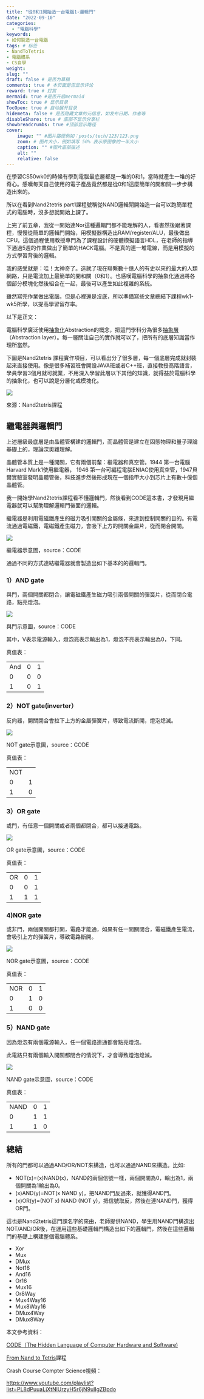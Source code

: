 ```yaml
---
title: "從0和1開始造一台電腦1-邏輯門"
date: "2022-09-10"
categories: 
  - "電腦科學"
keywords: 
- 如何製造一台電腦
tags: # 标签
- NandToTetris
- 電腦體系
- CS自學
weight:
slug: ""
draft: false # 是否为草稿
comments: true # 本页面是否显示评论
reward: true # 打赏
mermaid: true #是否开启mermaid
showToc: true # 显示目录
TocOpen: true # 自动展开目录
hidemeta: false # 是否隐藏文章的元信息，如发布日期、作者等
disableShare: true # 底部不显示分享栏
showbreadcrumbs: true #顶部显示路径
cover:
    image: "" #图片路径例如：posts/tech/123/123.png
    zoom: # 图片大小，例如填写 50% 表示原图像的一半大小
    caption: "" #图片底部描述
    alt: ""
    relative: false
---
```


在學習CS50wk0的時候有學到電腦最底層都是一堆的0和1，當時就產生一堆的好奇心。感嘆每天自己使用的電子產品竟然都是從0和1這麼簡單的開和關一步步構造出來的。

所以在看到Nand2tetris part1課程號稱從NAND邏輯閘開始造一台可以跑簡單程式的電腦時，沒多想就開始上課了。

上完了前五章，我從一開始連Nor這種邏輯門都不能理解的人，看書然後跟著課程，慢慢從簡單的邏輯門開始，用模擬器構造出RAM/register/ALU，最後做出CPU。這個過程使用教授專門為了課程設計的硬體模擬語言HDL，在老師的指導下通過5週的作業做出了簡單的HACK電腦。不是真的連一堆電線，而是用模擬的方式學習背後的邏輯。

我的感受就是：哇！太神奇了。造就了現在聯繫數十億人的有史以來的最大的人類網路，只是電流加上最簡單的開和關（0和1）。也感嘆電腦科學的抽象化通過將各個部分模塊化然後組合在一起，最後可以產生如此複雜的系統。

雖然寫完作業做出電腦，但是心裡還是沒底，所以準備寫些文章總結下課程wk1-wk5所學，以提高學習留存率。

以下是正文：

電腦科學廣泛使用[抽象化](https://zh.m.wikipedia.org/zh/抽象化_(計算機科學))Abstraction的概念，把這門學科分為很多[抽象層](https://zh.m.wikipedia.org/wiki/%E6%8A%BD%E8%B1%A1%E5%B1%A4)（Abstraction layer）。每一層關注自己的實作就可以了，把所有的底層知識當作理所當然。

下圖是Nand2tetris 課程實作項目，可以看出分了很多層，每一個底層完成就封裝起來直接使用。像是很多補習班會開設JAVA班或者C++班，直接教授高階語言，學員學習3個月就可就業，不用深入學習此層以下其他的知識，就得益於電腦科學的抽象化，也可以說是分層化或模塊化。

![](images/Screen-Shot-2022-09-10-at-7.55.51-AM-1024x588.png)

來源：Nand2tetris課程

## 繼電器與邏輯門

上述層級最底層是由晶體管構建的邏輯門，而晶體管是建立在固態物理和量子理論基礎上的，理論深奧難理解。

晶體管本質上是一種開關，它有兩個前輩：繼電器和真空管。1944 第一台電腦Harvard Mark1使用繼電器， 1946 第一台可編程電腦ENIAC使用真空管，1947貝爾實驗室發明晶體管後，科技進步然後形成現在一個指甲大小到芯片上有數十億個晶體管。

我一開始學Nand2tetris課程看不懂邏輯門，然後看到CODE這本書，才發現用繼電器就可以幫助理解邏輯門後面的邏輯。

繼電器是利用電磁鐵產生的磁力吸引開關的金屬條，來達到控制開關的目的。有電流通過電磁鐵，電磁鐵產生磁力，會吸下上方的開關金屬片，從而閉合開關。

![](images/Screen-Shot-2022-09-10-at-7.23.06-AM-300x203.png)

繼電器示意圖，source：CODE

通過不同的方式連結繼電器就會製造出如下基本的的邏輯門。

### 1）AND gate

與門，兩個開關都閉合，讓電磁鐵產生磁力吸引兩個開關的彈簧片，從而閉合電路，點亮燈泡。

![](images/Screen-Shot-2022-09-10-at-7.20.10-AM-300x280.png)

與門示意圖，source：CODE

其中，V表示電源輸入，燈泡亮表示輸出為1，燈泡不亮表示輸出為0，下同。

真值表：

<table class="has-fixed-layout"><tbody><tr><td>And</td><td>0</td><td>1</td></tr><tr><td>0</td><td>0</td><td>0</td></tr><tr><td>1</td><td>0</td><td>1</td></tr></tbody></table>

### 2）NOT gate(inverter）

反向器，開關閉合會拉下上方的金屬彈簧片，導致電流斷開，燈泡熄滅。

![](images/Screen-Shot-2022-09-10-at-7.32.26-AM.png)

NOT gate示意圖，source：CODE

真值表：

<table class="has-fixed-layout"><tbody><tr><td>NOT</td><td></td></tr><tr><td>0</td><td>1</td></tr><tr><td>1</td><td>0</td></tr></tbody></table>

### 3）OR gate

或門，有任意一個開關或者兩個都閉合，都可以接通電路。

![](images/Screen-Shot-2022-09-10-at-7.36.59-AM.png)

OR gate示意圖，source：CODE

真值表：

<table class="has-fixed-layout"><tbody><tr><td>OR</td><td>0</td><td>1</td></tr><tr><td>0</td><td>0</td><td>1</td></tr><tr><td>1</td><td>1</td><td>1</td></tr></tbody></table>

### 4)NOR gate

或非門，兩個開關都打開，電路才能通，如果有任一開關閉合，電磁鐵產生電流，會吸引上方的彈簧片，導致電路斷開。

![](images/Screen-Shot-2022-09-10-at-8.02.58-AM.png)

NOR gate示意圖，source：CODE

真值表：

<table><tbody><tr><td>NOR</td><td>0</td><td>1</td></tr><tr><td>0</td><td>1</td><td>0</td></tr><tr><td>1</td><td>0</td><td>0</td></tr></tbody></table>

### 5）NAND gate

因為燈泡有兩個電源輸入，任一個電路連通都會點亮燈泡。

此電路只有兩個輸入開關都閉合的情況下，才會導致燈泡熄滅。

![](images/Screen-Shot-2022-09-10-at-8.07.17-AM.png)

NAND gate示意圖，source：CODE

真值表：

<table><tbody><tr><td>NAND</td><td>0</td><td>1</td></tr><tr><td>0</td><td>1</td><td>1</td></tr><tr><td>1</td><td>1</td><td>0</td></tr></tbody></table>

## 總結

所有的門都可以通過AND/OR/NOT來構造，也可以通過NAND來構造。比如:

- NOT(x)=(x)NAND(x)，NAND的兩個信號一樣，兩個開關為0，輸出為1，兩個開關為1輸出為0。
- (x)AND(y)=NOT(x NAND y)，把NAND門反過來，就獲得AND門。
- (x)OR(y)=(NOT x) NAND (NOT y)，把信號取反，然後在連NAND門，獲得OR門。

這也是Nand2tetris這門課名字的來由，老師提供NAND，學生用NAND門構造出NOT/AND/OR後，在運用這些基礎邏輯門構造出如下的邏輯門，然後在這些邏輯門的基礎上構建整個電腦體系。

- Xor
- Mux
- DMux
- Not16
- And16
- Or16
- Mux16
- Or8Way
- Mux4Way16
- Mux8Way16
- DMux4Way
- DMux8Way

本文參考資料：

[CODE（The Hidden Language of Computer Hardware and Software)](https://bobcarp.files.wordpress.com/2014/07/code-charles-petzold.pdf)

[From Nand to Tetris](https://www.nand2tetris.org/)課程

Crash Course Compter Science視頻：

https://www.youtube.com/playlist?list=PL8dPuuaLjXtNlUrzyH5r6jN9ulIgZBpdo
